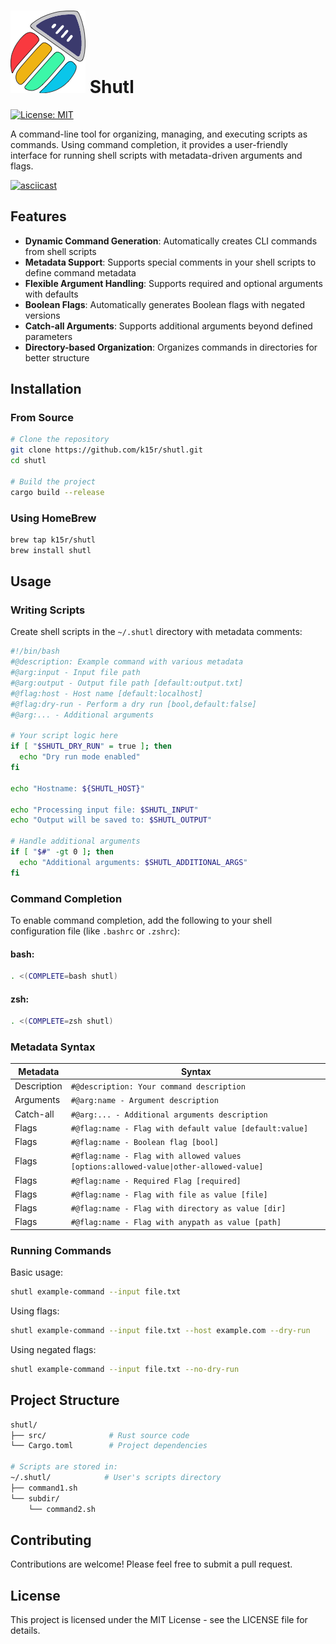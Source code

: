 # ![Shutl Logo](assets/logo-xs.png) Shutl

[![License: MIT](https://img.shields.io/badge/license-MIT-blue.svg)](https://opensource.org/licenses/MIT)

A command-line tool for organizing, managing, and executing scripts as commands.
Using command completion, it provides a user-friendly interface for running shell scripts with metadata-driven arguments and flags.

[![asciicast](https://asciinema.org/a/710656.svg)](https://asciinema.org/a/710656)

## Features

- **Dynamic Command Generation**: Automatically creates CLI commands from shell scripts
- **Metadata Support**: Supports special comments in your shell scripts to define command metadata
- **Flexible Argument Handling**: Supports required and optional arguments with defaults
- **Boolean Flags**: Automatically generates Boolean flags with negated versions
- **Catch-all Arguments**: Supports additional arguments beyond defined parameters
- **Directory-based Organization**: Organizes commands in directories for better structure

## Installation

### From Source

```bash
# Clone the repository
git clone https://github.com/k15r/shutl.git
cd shutl

# Build the project
cargo build --release
```

### Using HomeBrew

```bash
brew tap k15r/shutl
brew install shutl
```

## Usage

### Writing Scripts

Create shell scripts in the `~/.shutl` directory with metadata comments:

```bash
#!/bin/bash
#@description: Example command with various metadata
#@arg:input - Input file path
#@arg:output - Output file path [default:output.txt]
#@flag:host - Host name [default:localhost]
#@flag:dry-run - Perform a dry run [bool,default:false]
#@arg:... - Additional arguments

# Your script logic here
if [ "$SHUTL_DRY_RUN" = true ]; then
  echo "Dry run mode enabled"
fi

echo "Hostname: ${SHUTL_HOST}"

echo "Processing input file: $SHUTL_INPUT"
echo "Output will be saved to: $SHUTL_OUTPUT"

# Handle additional arguments
if [ "$#" -gt 0 ]; then
  echo "Additional arguments: $SHUTL_ADDITIONAL_ARGS"
fi
```

### Command Completion

To enable command completion, add the following to your shell configuration file (like `.bashrc` or `.zshrc`):

#### bash:

```bash
. <(COMPLETE=bash shutl)
```

#### zsh:

```bash
. <(COMPLETE=zsh shutl)
``` 

### Metadata Syntax

| **Metadata** | **Syntax**                                                                            |
|--------------|---------------------------------------------------------------------------------------|
| Description  | `#@description: Your command description`                                             |
| Arguments    | `#@arg:name - Argument description`                                                   |
| Catch-all    | `#@arg:... - Additional arguments description`                                        |
| Flags        | `#@flag:name - Flag with default value [default:value]`                               |
| Flags        | `#@flag:name - Boolean flag [bool]`                                                   |
| Flags        | `#@flag:name - Flag with allowed values [options:allowed-value\|other-allowed-value]` |
| Flags        | `#@flag:name - Required Flag [required]`                                              |
| Flags        | `#@flag:name - Flag with file as value [file]`                                        |
| Flags        | `#@flag:name - Flag with directory as value [dir]`                                    |
| Flags        | `#@flag:name - Flag with anypath as value [path]`                                     |

### Running Commands

Basic usage:

```bash
shutl example-command --input file.txt
```
Using flags:

```bash
shutl example-command --input file.txt --host example.com --dry-run
```

Using negated flags:

```bash
shutl example-command --input file.txt --no-dry-run
```

## Project Structure

```bash
shutl/
├── src/              # Rust source code
└── Cargo.toml        # Project dependencies

# Scripts are stored in:
~/.shutl/            # User's scripts directory
├── command1.sh
└── subdir/
    └── command2.sh
```

## Contributing

Contributions are welcome! Please feel free to submit a pull request.

## License

This project is licensed under the MIT License - see the LICENSE file for details. 
